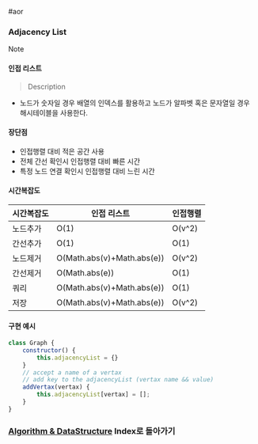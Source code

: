 #aor 
### Adjacency List
>[!note]
>#### 인접 리스트
>
>>Description

- 노드가 숫자일 경우 배열의 인덱스를 활용하고 노드가 알파벳 혹은 문자열일 경우 해시테이블을 사용한다.

#### 장단점
- 인접행렬 대비 적은 공간 사용
- 전체 간선 확인시 인접행렬 대비 빠른 시간
- 특정 노드 연결 확인시 인접행렬 대비 느린 시간
#### 시간복잡도
| 시간복잡도 | 인접 리스트 | 인접행렬 |
|---|---|---|
| 노드추가 | O(1) | O(v^2) |
| 간선추가 | O(1) | O(1) |
| 노드제거 | O(Math.abs(v)+Math.abs(e)) | O(v^2) |
| 간선제거 | O(Math.abs(e)) | O(1) |
| 쿼리 | O(Math.abs(v)+Math.abs(e)) | O(1) |
| 저장 | O(Math.abs(v)+Math.abs(e)) | O(v^2) |
#### 구현 예시
```js
class Graph {
    constructor() {
        this.adjacencyList = {}
    }
    // accept a name of a vertax
    // add key to the adjacencyList (vertax name && value)
    addVertax(vertax) {
        this.adjacencyList[vertax] = [];
    }
}


```

### [Algorithm & DataStructure](../../../Dev-Index/Algorithm%20&%20DataStructure.md) Index로 돌아가기